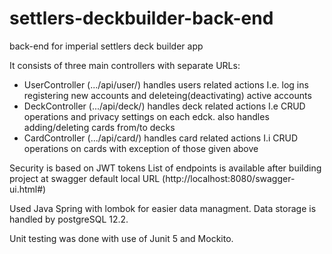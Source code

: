 # settlers-deckbuilder-back-end
back-end for imperial settlers deck builder app

It consists of three main controllers with separate URLs:

- UserController (.../api/user/) handles users related actions I.e. log ins registering new accounts and deleteing(deactivating) active accounts
- DeckController (.../api/deck/) handles deck related actions I.e CRUD operations and privacy settings on each edck. also handles adding/deleting cards from/to decks
- CardController (.../api/card/) handles card related actions I.i CRUD operations on cards with exception of those given above

Security is based on JWT tokens
List of endpoints is available after building project at swagger default local URL (http://localhost:8080/swagger-ui.html#)

Used Java Spring with lombok for easier data managment.
Data storage is handled by postgreSQL 12.2.

Unit testing was done with use of Junit 5 and Mockito.
